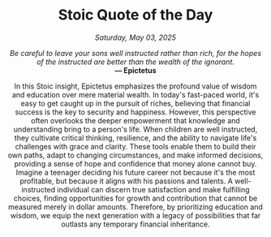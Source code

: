 <h1 align="center">Stoic Quote of the Day</h1>
<p align="center"><em><!--date-start-->Saturday, May 03, 2025<!--date-end--></em></p>
<p align="center">
    <em><!--START_SECTION:quote-text-->
Be careful to leave your sons well instructed rather than rich, for the hopes of the instructed are better than the wealth of the ignorant.
<!--END_SECTION:quote-text--></em><br>
    <strong>— <!--START_SECTION:quote-author-->
Epictetus
<!--END_SECTION:quote-author--></strong>
</p>

<p align="center" style="max-width:600px;margin:0 auto;">
<!--START_SECTION:quote-interpretation-->
In this Stoic insight, Epictetus emphasizes the profound value of wisdom and education over mere material wealth. In today's fast-paced world, it's easy to get caught up in the pursuit of riches, believing that financial success is the key to security and happiness. However, this perspective often overlooks the deeper empowerment that knowledge and understanding bring to a person's life. When children are well instructed, they cultivate critical thinking, resilience, and the ability to navigate life's challenges with grace and clarity. These tools enable them to build their own paths, adapt to changing circumstances, and make informed decisions, providing a sense of hope and confidence that money alone cannot buy. Imagine a teenager deciding his future career not because it's the most profitable, but because it aligns with his passions and talents. A well-instructed individual can discern true satisfaction and make fulfilling choices, finding opportunities for growth and contribution that cannot be measured merely in dollar amounts. Therefore, by prioritizing education and wisdom, we equip the next generation with a legacy of possibilities that far outlasts any temporary financial inheritance.
<!--END_SECTION:quote-interpretation-->
</p>
